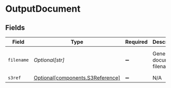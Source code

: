 # OutputDocument


## Fields

| Field                                                                      | Type                                                                       | Required                                                                   | Description                                                                | Example                                                                    |
| -------------------------------------------------------------------------- | -------------------------------------------------------------------------- | -------------------------------------------------------------------------- | -------------------------------------------------------------------------- | -------------------------------------------------------------------------- |
| `filename`                                                                 | *Optional[str]*                                                            | :heavy_minus_sign:                                                         | Generated document filename                                                | my-template-OR-001.pdf                                                     |
| `s3ref`                                                                    | [Optional[components.S3Reference]](../../models/components/s3reference.md) | :heavy_minus_sign:                                                         | N/A                                                                        |                                                                            |